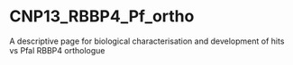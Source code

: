 # CNP13_RBBP4_Pf_ortho
A descriptive page for biological characterisation and development of hits vs Pfal RBBP4 orthologue
